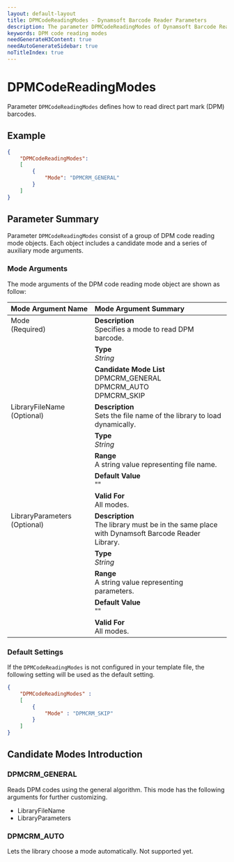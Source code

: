 ```yaml
---
layout: default-layout
title: DPMCodeReadingModes - Dynamsoft Barcode Reader Parameters
description: The parameter DPMCodeReadingModes of Dynamsoft Barcode Reader defines how to read direct part mark (DPM) barcodes.
keywords: DPM code reading modes
needGenerateH3Content: true
needAutoGenerateSidebar: true
noTitleIndex: true
---
```


# DPMCodeReadingModes

Parameter `DPMCodeReadingModes` defines how to read direct part mark (DPM) barcodes.

## Example

```json
{
    "DPMCodeReadingModes":
    [
        {
            "Mode": "DPMCRM_GENERAL" 
        }
    ]
}
```

## Parameter Summary

Parameter `DPMCodeReadingModes` consist of a group of DPM code reading mode objects. Each object includes a candidate mode and a series of auxiliary mode arguments.

### Mode Arguments

The mode arguments of the DPM code reading mode object are shown as follow:

<table style = "text-align:left">
    <thead>
        <tr>
            <th nowrap="nowrap">Mode Argument Name</th>
            <th nowrap="nowrap">Mode Argument Summary</th>
        </tr>
    </thead>
    <tr>
        <td rowspan = "3" style="vertical-align:text-top">Mode<br>(Required)</td>
        <td><b>Description</b><br>Specifies a mode to read DPM barcode.
        </td>
    </tr>
    <tr>
        <td><b>Type</b><br><i>String</i>
        </td>
    </tr>
    <tr>
        <td><b>Candidate Mode List</b><br>DPMCRM_GENERAL
            <br>DPMCRM_AUTO
            <br>DPMCRM_SKIP
        </td>
    </tr>
    <tr>
        <td rowspan = "5" style="vertical-align:text-top">LibraryFileName<br>(Optional)</td>
        <td><b>Description</b><br>Sets the file name of the library to load dynamically.
        </td>
    </tr>
    <tr>
        <td><b>Type</b><br><i>String</i>
        </td>
    </tr>
    <tr>
        <td><b>Range</b><br>A string value representing file name.
        </td>
    </tr>
    <tr>
        <td><b>Default Value</b><br>""
        </td>
    </tr>
    <tr>
        <td><b>Valid For</b><br>All modes.
        </td>
    </tr>
    <tr>
        <td rowspan = "5" style="vertical-align:text-top">LibraryParameters<br>(Optional)</td>
        <td><b>Description</b><br>The library must be in the same place with Dynamsoft Barcode Reader Library.
        </td>
    </tr>
    <tr>
        <td><b>Type</b><br><i>String</i>
        </td>
    </tr>
    <tr>
        <td><b>Range</b><br>A string value representing parameters.
        </td>
    </tr>
    <tr>
        <td><b>Default Value</b><br>""
        </td>
    </tr>
    <tr>
        <td><b>Valid For</b><br>All modes.
        </td>
    </tr>
</table>

### Default Settings

If the `DPMCodeReadingModes` is not configured in your template file, the following setting will be used as the default setting.

```json
{
    "DPMCodeReadingModes" : 
    [
        {
            "Mode" : "DPMCRM_SKIP"
        }
    ]
}
```

## Candidate Modes Introduction

### DPMCRM_GENERAL

Reads DPM codes using the general algorithm. This mode has the following arguments for further customizing.

- LibraryFileName
- LibraryParameters

### DPMCRM_AUTO

Lets the library choose a mode automatically. Not supported yet.
